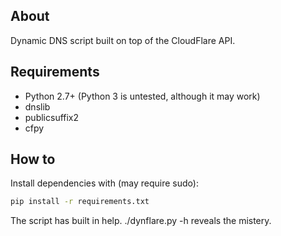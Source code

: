 ## About

Dynamic DNS script built on top of the CloudFlare API.

## Requirements

 * Python 2.7+ (Python 3 is untested, although it may work)
 * dnslib
 * publicsuffix2
 * cfpy

## How to

Install dependencies with (may require sudo):

```bash
pip install -r requirements.txt
```

The script has built in help. ./dynflare.py -h reveals the mistery.
